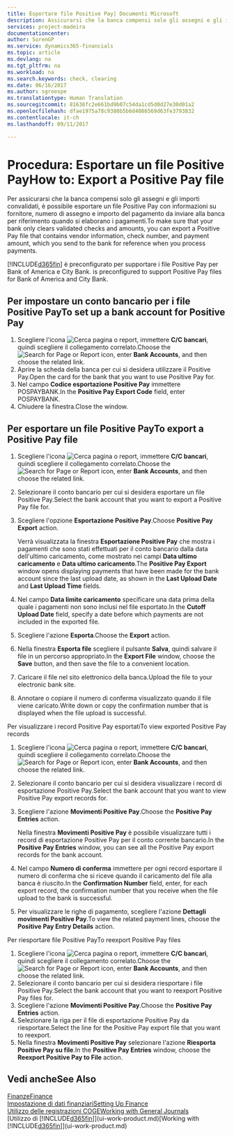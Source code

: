 ```yaml
---
title: Esportare file Positive Pay| Documenti Microsoft
description: Assicurarsi che la banca compensi solo gli assegni e gli importi convalidati tramite l'esportazione di file Positive Pay che contengano informazioni sul fornitore e pagamento.
services: project-madeira
documentationcenter: 
author: SorenGP
ms.service: dynamics365-financials
ms.topic: article
ms.devlang: na
ms.tgt_pltfrm: na
ms.workload: na
ms.search.keywords: check, clearing
ms.date: 06/16/2017
ms.author: sgroespe
ms.translationtype: Human Translation
ms.sourcegitcommit: 81636fc2e661bd9b07c54da1cd5d0d27e30d01a2
ms.openlocfilehash: dfae1975a78c9380b5b6d4086569d63fe3793832
ms.contentlocale: it-ch
ms.lasthandoff: 09/11/2017

---
```

# <a name="how-to-export-a-positive-pay-file"></a><span data-ttu-id="b6b6a-103">Procedura: Esportare un file Positive Pay</span><span class="sxs-lookup"><span data-stu-id="b6b6a-103">How to: Export a Positive Pay file</span></span>
<span data-ttu-id="b6b6a-104">Per assicurarsi che la banca compensi solo gli assegni e gli importi convalidati, è possibile esportare un file Positive Pay con informazioni su fornitore, numero di assegno e importo del pagamento da inviare alla banca per riferimento quando si elaborano i pagamenti.</span><span class="sxs-lookup"><span data-stu-id="b6b6a-104">To make sure that your bank only clears validated checks and amounts, you can export a Positive Pay file that contains vendor information, check number, and payment amount, which you send to the bank for reference when you process payments.</span></span>

[!INCLUDE[d365fin](includes/d365fin_md.md)]<span data-ttu-id="b6b6a-105"> è preconfigurato per supportare i file Positive Pay per Bank of America e City Bank.</span><span class="sxs-lookup"><span data-stu-id="b6b6a-105"> is preconfigured to support Positive Pay files for Bank of America and City Bank.</span></span>

## <a name="to-set-up-a-bank-account-for-positive-pay"></a><span data-ttu-id="b6b6a-106">Per impostare un conto bancario per i file Positive Pay</span><span class="sxs-lookup"><span data-stu-id="b6b6a-106">To set up a bank account for Positive Pay</span></span>
1. <span data-ttu-id="b6b6a-107">Scegliere l'icona ![Cerca pagina o report](media/ui-search/search_small.png "icona Cerca pagina o report"), immettere **C/C bancari**, quindi scegliere il collegamento correlato.</span><span class="sxs-lookup"><span data-stu-id="b6b6a-107">Choose the ![Search for Page or Report](media/ui-search/search_small.png "Search for Page or Report icon") icon, enter **Bank Accounts**, and then choose the related link.</span></span>
2. <span data-ttu-id="b6b6a-108">Aprire la scheda della banca per cui si desidera utilizzare il Positive Pay.</span><span class="sxs-lookup"><span data-stu-id="b6b6a-108">Open the card for the bank that you want to use Positive Pay for.</span></span>
3. <span data-ttu-id="b6b6a-109">Nel campo **Codice esportazione Positive Pay** immettere POSPAYBANK.</span><span class="sxs-lookup"><span data-stu-id="b6b6a-109">In the **Positive Pay Export Code** field, enter POSPAYBANK.</span></span>
4. <span data-ttu-id="b6b6a-110">Chiudere la finestra.</span><span class="sxs-lookup"><span data-stu-id="b6b6a-110">Close the window.</span></span>

## <a name="to-export-a-positive-pay-file"></a><span data-ttu-id="b6b6a-111">Per esportare un file Positive Pay</span><span class="sxs-lookup"><span data-stu-id="b6b6a-111">To export a Positive Pay file</span></span>
1. <span data-ttu-id="b6b6a-112">Scegliere l'icona ![Cerca pagina o report](media/ui-search/search_small.png "icona Cerca pagina o report"), immettere **C/C bancari**, quindi scegliere il collegamento correlato.</span><span class="sxs-lookup"><span data-stu-id="b6b6a-112">Choose the ![Search for Page or Report](media/ui-search/search_small.png "Search for Page or Report icon") icon, enter **Bank Accounts**, and then choose the related link.</span></span>
2. <span data-ttu-id="b6b6a-113">Selezionare il conto bancario per cui si desidera esportare un file Positive Pay.</span><span class="sxs-lookup"><span data-stu-id="b6b6a-113">Select the bank account that you want to export a Positive Pay file for.</span></span>
3. <span data-ttu-id="b6b6a-114">Scegliere l'opzione **Esportazione Positive Pay**.</span><span class="sxs-lookup"><span data-stu-id="b6b6a-114">Choose **Positive Pay Export** action.</span></span>

    <span data-ttu-id="b6b6a-115">Verrà visualizzata la finestra **Esportazione Positive Pay** che mostra i pagamenti che sono stati effettuati per il conto bancario dalla data dell'ultimo caricamento, come mostrato nei campi **Data ultimo caricamento** e **Data ultimo caricamento**.</span><span class="sxs-lookup"><span data-stu-id="b6b6a-115">The **Positive Pay Export** window opens displaying payments that have been made for the bank account since the last upload date, as shown in the **Last Upload Date** and **Last Upload Time** fields.</span></span>
4. <span data-ttu-id="b6b6a-116">Nel campo **Data limite caricamento** specificare una data prima della quale i pagamenti non sono inclusi nel file esportato.</span><span class="sxs-lookup"><span data-stu-id="b6b6a-116">In the **Cutoff Upload Date** field, specify a date before which payments are not included in the exported file.</span></span>
5. <span data-ttu-id="b6b6a-117">Scegliere l'azione **Esporta**.</span><span class="sxs-lookup"><span data-stu-id="b6b6a-117">Choose the **Export** action.</span></span>
6. <span data-ttu-id="b6b6a-118">Nella finestra **Esporta file** scegliere il pulsante **Salva**, quindi salvare il file in un percorso appropriato.</span><span class="sxs-lookup"><span data-stu-id="b6b6a-118">In the **Export File** window, choose the **Save** button, and then save the file to a convenient location.</span></span>
7. <span data-ttu-id="b6b6a-119">Caricare il file nel sito elettronico della banca.</span><span class="sxs-lookup"><span data-stu-id="b6b6a-119">Upload the file to your electronic bank site.</span></span>
8. <span data-ttu-id="b6b6a-120">Annotare o copiare il numero di conferma visualizzato quando il file viene caricato.</span><span class="sxs-lookup"><span data-stu-id="b6b6a-120">Write down or copy the confirmation number that is displayed when the file upload is successful.</span></span>

<span data-ttu-id="b6b6a-121">Per visualizzare i record Positive Pay esportati</span><span class="sxs-lookup"><span data-stu-id="b6b6a-121">To view exported Positive Pay records</span></span>

1. <span data-ttu-id="b6b6a-122">Scegliere l'icona ![Cerca pagina o report](media/ui-search/search_small.png "icona Cerca pagina o report"), immettere **C/C bancari**, quindi scegliere il collegamento correlato.</span><span class="sxs-lookup"><span data-stu-id="b6b6a-122">Choose the ![Search for Page or Report](media/ui-search/search_small.png "Search for Page or Report icon") icon, enter **Bank Accounts**, and then choose the related link.</span></span>
2. <span data-ttu-id="b6b6a-123">Selezionare il conto bancario per cui si desidera visualizzare i record di esportazione Positive Pay.</span><span class="sxs-lookup"><span data-stu-id="b6b6a-123">Select the bank account that you want to view Positive Pay export records for.</span></span>
3. <span data-ttu-id="b6b6a-124">Scegliere l'azione **Movimenti Positive Pay**.</span><span class="sxs-lookup"><span data-stu-id="b6b6a-124">Choose the **Positive Pay Entries** action.</span></span>

    <span data-ttu-id="b6b6a-125">Nella finestra **Movimenti Positive Pay** è possibile visualizzare tutti i record di esportazione Positive Pay per il conto corrente bancario.</span><span class="sxs-lookup"><span data-stu-id="b6b6a-125">In the **Positive Pay Entries** window, you can see all the Positive Pay export records for the bank account.</span></span>
4. <span data-ttu-id="b6b6a-126">Nel campo **Numero di conferma** immettere per ogni record esportare il numero di conferma che si riceve quando il caricamento del file alla banca è riuscito.</span><span class="sxs-lookup"><span data-stu-id="b6b6a-126">In the **Confirmation Number** field, enter, for each export record, the confirmation number that you receive when the file upload to the bank is successful.</span></span>
5. <span data-ttu-id="b6b6a-127">Per visualizzare le righe di pagamento, scegliere l'azione **Dettagli movimenti Positive Pay**.</span><span class="sxs-lookup"><span data-stu-id="b6b6a-127">To view the related payment lines, choose the **Positive Pay Entry Details** action.</span></span>

<span data-ttu-id="b6b6a-128">Per riesportare file Positive Pay</span><span class="sxs-lookup"><span data-stu-id="b6b6a-128">To reexport Positive Pay files</span></span>

1. <span data-ttu-id="b6b6a-129">Scegliere l'icona ![Cerca pagina o report](media/ui-search/search_small.png "icona Cerca pagina o report"), immettere **C/C bancari**, quindi scegliere il collegamento correlato.</span><span class="sxs-lookup"><span data-stu-id="b6b6a-129">Choose the ![Search for Page or Report](media/ui-search/search_small.png "Search for Page or Report icon") icon, enter **Bank Accounts**, and then choose the related link.</span></span>
2. <span data-ttu-id="b6b6a-130">Selezionare il conto bancario per cui si desidera riesportare i file Positive Pay.</span><span class="sxs-lookup"><span data-stu-id="b6b6a-130">Select the bank account that you want to reexport Positive Pay files for.</span></span>
3. <span data-ttu-id="b6b6a-131">Scegliere l'azione **Movimenti Positive Pay**.</span><span class="sxs-lookup"><span data-stu-id="b6b6a-131">Choose the **Positive Pay Entries** action.</span></span>
4. <span data-ttu-id="b6b6a-132">Selezionare la riga per il file di esportazione Positive Pay da riesportare.</span><span class="sxs-lookup"><span data-stu-id="b6b6a-132">Select the line for the Positive Pay export file that you want to reexport.</span></span>
5. <span data-ttu-id="b6b6a-133">Nella finestra **Movimenti Positive Pay** selezionare l'azione **Riesporta Positive Pay su file**.</span><span class="sxs-lookup"><span data-stu-id="b6b6a-133">In the **Positive Pay Entries** window, choose the **Reexport Positive Pay to File** action.</span></span>

## <a name="see-also"></a><span data-ttu-id="b6b6a-134">Vedi anche</span><span class="sxs-lookup"><span data-stu-id="b6b6a-134">See Also</span></span>
[<span data-ttu-id="b6b6a-135">Finanze</span><span class="sxs-lookup"><span data-stu-id="b6b6a-135">Finance</span></span>](finance.md)  
[<span data-ttu-id="b6b6a-136">Impostazione di dati finanziari</span><span class="sxs-lookup"><span data-stu-id="b6b6a-136">Setting Up Finance</span></span>](finance-setup-finance.md)  
[<span data-ttu-id="b6b6a-137">Utilizzo delle registrazioni COGE</span><span class="sxs-lookup"><span data-stu-id="b6b6a-137">Working with General Journals</span></span>](ui-work-general-journals.md)  
<span data-ttu-id="b6b6a-138">[Utilizzo di [!INCLUDE[d365fin](includes/d365fin_md.md)]](ui-work-product.md)</span><span class="sxs-lookup"><span data-stu-id="b6b6a-138">[Working with [!INCLUDE[d365fin](includes/d365fin_md.md)]](ui-work-product.md)</span></span>

